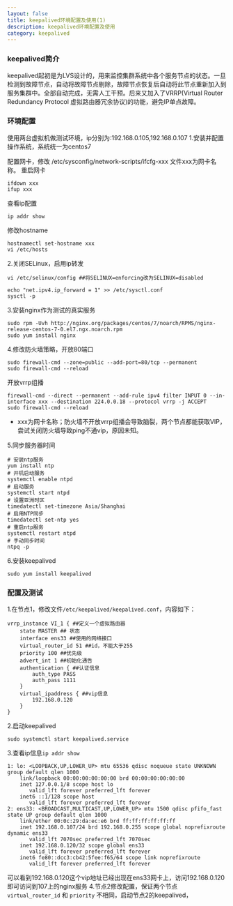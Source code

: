 ```yaml
---
layout: false
title: keepalived环境配置及使用(1)
description: keepalived环境配置及使用
category: keepalived
---
```


### keepalived简介
keepalived起初是为LVS设计的，用来监控集群系统中各个服务节点的状态。一旦检测到故障节点，自动将故障节点剔除，故障节点恢复后自动将此节点重新加入到服务集群中。全部自动完成，无需人工干预。后来又加入了VRRP(Virtual Router Redundancy Protocol 虚拟路由器冗余协议)的功能，避免IP单点故障。

### 环境配置
使用两台虚拟机做测试环境，ip分别为:192.168.0.105,192.168.0.107
1.安装并配置操作系统，系统统一为centos7

配置网卡，修改 /etc/sysconfig/network-scripts/ifcfg-xxx 文件xxx为网卡名称。
重启网卡
```shell
ifdown xxx
ifup xxx
```
查看ip配置
```shell
ip addr show
```
修改hostname
```shell
hostnamectl set-hostname xxx
vi /etc/hosts
```

2.关闭SELinux，启用ip转发
```shell
vi /etc/selinux/config ##将SELINUX=enforcing改为SELINUX=disabled 
```
```shell
echo "net.ipv4.ip_forward = 1" >> /etc/sysctl.conf
sysctl -p
```

3.安装nginx作为测试的真实服务
```shell
sudo rpm -Uvh http://nginx.org/packages/centos/7/noarch/RPMS/nginx-release-centos-7-0.el7.ngx.noarch.rpm
sudo yum install nginx
```

4.修改防火墙策略，开放80端口
```shell
sudo firewall-cmd --zone=public --add-port=80/tcp --permanent
sudo firewall-cmd --reload
```
开放vrrp组播
```shell
firewall-cmd --direct --permanent --add-rule ipv4 filter INPUT 0 --in-interface xxx --destination 224.0.0.18 --protocol vrrp -j ACCEPT
sudo firewall-cmd --reload
```
* xxx为网卡名称；防火墙不开放vrrp组播会导致脑裂，两个节点都能获取VIP，尝试关闭防火墙导致ping不通vip，原因未知。

5.同步服务器时间
```shell
# 安装ntp服务
yum install ntp
# 开机启动服务
systemctl enable ntpd
# 启动服务
systemctl start ntpd
# 设置亚洲时区
timedatectl set-timezone Asia/Shanghai
# 启用NTP同步
timedatectl set-ntp yes
# 重启ntp服务
systemctl restart ntpd
# 手动同步时间
ntpq -p
```

6.安装keepalived
```shell
sudo yum install keepalived
```

### 配置及测试

1.在节点1，修改文件``/etc/keepalived/keepalived.conf``，内容如下：

```
vrrp_instance VI_1 { ##定义一个虚拟路由器
    state MASTER ## 状态
    interface ens33 ##使用的网络接口
    virtual_router_id 51 ##id，不能大于255
    priority 100 ##优先级
    advert_int 1 ##初始化通告
    authentication { ##认证信息
        auth_type PASS
        auth_pass 1111
    }
    virtual_ipaddress { ##vip信息
        192.168.0.120
    }
}
```
2.启动keepalived

```shell
sudo systemctl start keepalived.service
```
3.查看ip信息``ip addr show``
```
1: lo: <LOOPBACK,UP,LOWER_UP> mtu 65536 qdisc noqueue state UNKNOWN group default qlen 1000
    link/loopback 00:00:00:00:00:00 brd 00:00:00:00:00:00
    inet 127.0.0.1/8 scope host lo
       valid_lft forever preferred_lft forever
    inet6 ::1/128 scope host
       valid_lft forever preferred_lft forever
2: ens33: <BROADCAST,MULTICAST,UP,LOWER_UP> mtu 1500 qdisc pfifo_fast state UP group default qlen 1000
    link/ether 00:0c:29:da:ec:e6 brd ff:ff:ff:ff:ff:ff
    inet 192.168.0.107/24 brd 192.168.0.255 scope global noprefixroute dynamic ens33
       valid_lft 7070sec preferred_lft 7070sec
    inet 192.168.0.120/32 scope global ens33
       valid_lft forever preferred_lft forever
    inet6 fe80::dcc3:cb42:5fee:f65/64 scope link noprefixroute
       valid_lft forever preferred_lft forever
```

可以看到192.168.0.120这个vip地址已经出现在ens33网卡上，访问192.168.0.120即可访问到107上的nginx服务
4.节点2修改配置，保证两个节点``virtual_router_id`` 和 ``priority`` 不相同，启动节点2的keepalived，

